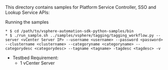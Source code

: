 This directory contains samples for Platform Service Controller, SSO and Lookup Service APIs:

Running the samples

    * $ cd /path/to/vsphere-automation-sdk-python-samples/bin
    * $ ./run_sample.sh ../samples/vsphere/tagging/tagging_workflow.py --server <vCenter Server IP> --username <username> --password <password> --clustername <clustername> --categoryname <categoryname> --categorydesc <categorydesc> --tagname <tagname> -tagdesc <tagdesc> -v

* Testbed Requirement:
    - 1 vCenter Server
